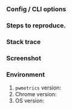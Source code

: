 ### Config / CLI options

### Steps to reproduce.

### Stack trace

### Screenshot

### Environment
1. `pwmetrics` version:
2. Chrome version:
3. OS version: 
